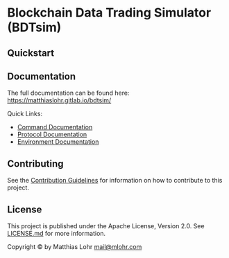 # Blockchain Data Trading Simulator (BDTsim)

## Quickstart

## Documentation

The full documentation can be found here: https://matthiaslohr.gitlab.io/bdtsim/

Quick Links:

  * [Command Documentation](https://matthiaslohr.gitlab.io/bdtsim/commands/)
  * [Protocol Documentation](https://matthiaslohr.gitlab.io/bdtsim/protocols/)
  * [Environment Documentation](https://matthiaslohr.gitlab.io/bdtsim/environments/)


## Contributing

See the [Contribution Guidelines](CONTRIBUTING.md) for information on how to contribute to this project.


## License

This project is published under the Apache License, Version 2.0.
See [LICENSE.md](LICENSE.md) for more information.

Copyright &copy; by Matthias Lohr <mail@mlohr.com>
